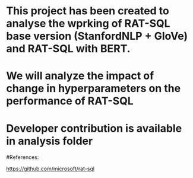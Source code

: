 # This project has been created to analyse the wprking of RAT-SQL base version (StanfordNLP + GloVe) and RAT-SQL with BERT.
# We will analyze the impact of change in hyperparameters on the performance of RAT-SQL
# Developer contribution is available in analysis folder 



#References:

https://github.com/microsoft/rat-sql
